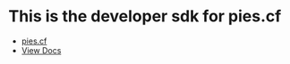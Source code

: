 # This is the developer sdk for pies.cf
- [pies.cf](https://pies.cf)
- [View Docs](https://docs.pies.cf/api/)